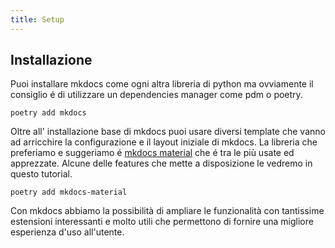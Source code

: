 ```yaml
---
title: Setup
---
```


## Installazione

Puoi installare mkdocs come ogni altra libreria di python ma ovviamente il consiglio é di utilizzare un dependencies manager come pdm o poetry.

```shell
poetry add mkdocs
```

Oltre all' installazione base di mkdocs puoi usare diversi template che vanno ad arricchire la configurazione e il layout iniziale di mkdocs.
La libreria che preferiamo e suggeriamo é [mkdocs material](https://squidfunk.github.io/mkdocs-material/) che é tra le più usate ed apprezzate.
Alcune delle features che mette a disposizione le vedremo in questo tutorial.


```shell
poetry add mkdocs-material
```

Con mkdocs abbiamo la possibilità di ampliare le funzionalità con tantissime estensioni interessanti e molto utili che permettono di fornire una migliore esperienza d'uso all'utente.
